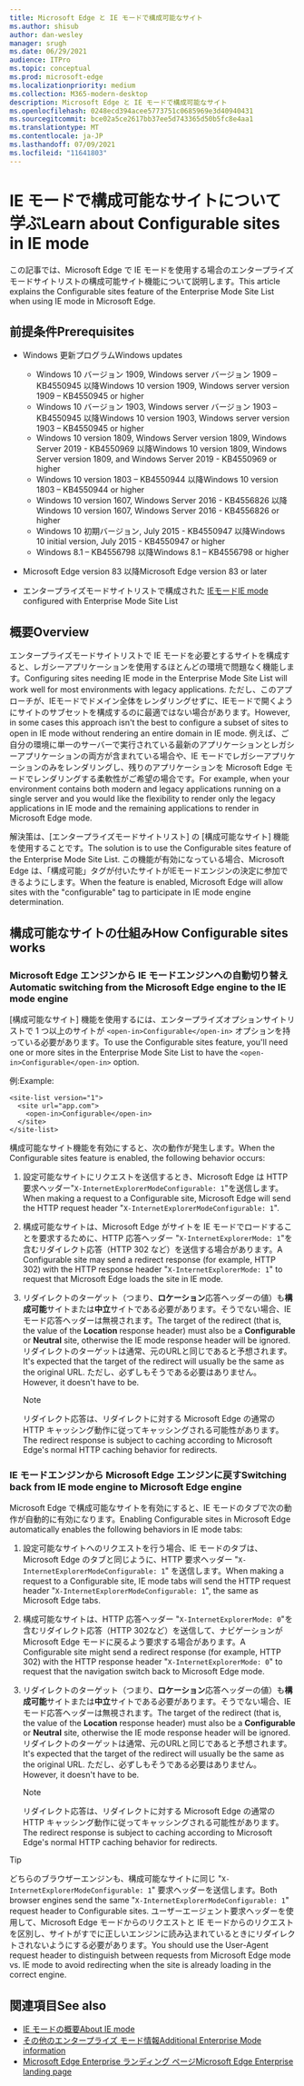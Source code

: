 ```yaml
---
title: Microsoft Edge と IE モードで構成可能なサイト
ms.author: shisub
author: dan-wesley
manager: srugh
ms.date: 06/29/2021
audience: ITPro
ms.topic: conceptual
ms.prod: microsoft-edge
ms.localizationpriority: medium
ms.collection: M365-modern-desktop
description: Microsoft Edge と IE モードで構成可能なサイト
ms.openlocfilehash: 0248ecd394acee5773751c0685969e3d40940431
ms.sourcegitcommit: bce02a5ce2617bb37ee5d743365d50b5fc8e4aa1
ms.translationtype: MT
ms.contentlocale: ja-JP
ms.lasthandoff: 07/09/2021
ms.locfileid: "11641803"
---
```

# <a name="learn-about-configurable-sites-in-ie-mode"></a><span data-ttu-id="ee6e6-103">IE モードで構成可能なサイトについて学ぶ</span><span class="sxs-lookup"><span data-stu-id="ee6e6-103">Learn about Configurable sites in IE mode</span></span>

<span data-ttu-id="ee6e6-104">この記事では、Microsoft Edge で IE モードを使用する場合のエンタープライズモードサイトリストの構成可能サイト機能について説明します。</span><span class="sxs-lookup"><span data-stu-id="ee6e6-104">This article explains the Configurable sites feature of the Enterprise Mode Site List when using IE mode in Microsoft Edge.</span></span>

## <a name="prerequisites"></a><span data-ttu-id="ee6e6-105">前提条件</span><span class="sxs-lookup"><span data-stu-id="ee6e6-105">Prerequisites</span></span>

- <span data-ttu-id="ee6e6-106">Windows 更新プログラム</span><span class="sxs-lookup"><span data-stu-id="ee6e6-106">Windows updates</span></span>

  - <span data-ttu-id="ee6e6-107">Windows 10 バージョン 1909, Windows server バージョン 1909 – KB4550945 以降</span><span class="sxs-lookup"><span data-stu-id="ee6e6-107">Windows 10 version 1909, Windows server version 1909 – KB4550945  or higher</span></span>
  - <span data-ttu-id="ee6e6-108">Windows 10 バージョン 1903, Windows server バージョン 1903 – KB4550945 以降</span><span class="sxs-lookup"><span data-stu-id="ee6e6-108">Windows 10 version 1903, Windows server version 1903 – KB4550945  or higher</span></span>
  - <span data-ttu-id="ee6e6-109">Windows 10 version 1809, Windows Server version 1809, Windows Server 2019 - KB4550969 以降</span><span class="sxs-lookup"><span data-stu-id="ee6e6-109">Windows 10 version 1809, Windows Server version 1809, and Windows Server 2019 - KB4550969 or higher</span></span>
  - <span data-ttu-id="ee6e6-110">Windows 10 version 1803 – KB4550944 以降</span><span class="sxs-lookup"><span data-stu-id="ee6e6-110">Windows 10 version 1803 – KB4550944 or higher</span></span>
  - <span data-ttu-id="ee6e6-111">Windows 10 version 1607, Windows Server 2016 - KB4556826 以降</span><span class="sxs-lookup"><span data-stu-id="ee6e6-111">Windows 10 version 1607, Windows Server 2016 - KB4556826 or higher</span></span>
  - <span data-ttu-id="ee6e6-112">Windows 10 初期バージョン, July 2015 - KB4550947 以降</span><span class="sxs-lookup"><span data-stu-id="ee6e6-112">Windows 10 initial version, July 2015 - KB4550947 or higher</span></span>
  - <span data-ttu-id="ee6e6-113">Windows 8.1 – KB4556798 以降</span><span class="sxs-lookup"><span data-stu-id="ee6e6-113">Windows 8.1 – KB4556798 or higher</span></span>

- <span data-ttu-id="ee6e6-114">Microsoft Edge version 83 以降</span><span class="sxs-lookup"><span data-stu-id="ee6e6-114">Microsoft Edge version 83 or later</span></span>
- <span data-ttu-id="ee6e6-115">エンタープライズモードサイトリストで構成された [IEモード](./edge-ie-mode.md)</span><span class="sxs-lookup"><span data-stu-id="ee6e6-115">[IE mode](./edge-ie-mode.md) configured with Enterprise Mode Site List</span></span>

## <a name="overview"></a><span data-ttu-id="ee6e6-116">概要</span><span class="sxs-lookup"><span data-stu-id="ee6e6-116">Overview</span></span>

<span data-ttu-id="ee6e6-117">エンタープライズモードサイトリストで IE モードを必要とするサイトを構成すると、レガシーアプリケーションを使用するほとんどの環境で問題なく機能します。</span><span class="sxs-lookup"><span data-stu-id="ee6e6-117">Configuring sites needing IE mode in the Enterprise Mode Site List will work well for most environments with legacy applications.</span></span> <span data-ttu-id="ee6e6-118">ただし、このアプローチが、IEモードでドメイン全体をレンダリングせずに、IEモードで開くようにサイトのサブセットを構成するのに最適ではない場合があります。</span><span class="sxs-lookup"><span data-stu-id="ee6e6-118">However, in some cases this approach isn't the best to configure a subset of sites to open in IE mode without rendering an entire domain in IE mode.</span></span> <span data-ttu-id="ee6e6-119">例えば、ご自分の環境に単一のサーバーで実行されている最新のアプリケーションとレガシーアプリケーションの両方が含まれている場合や、IE モードでレガシーアプリケーションのみをレンダリングし、残りのアプリケーションを Microsoft Edge モードでレンダリングする柔軟性がご希望の場合です。</span><span class="sxs-lookup"><span data-stu-id="ee6e6-119">For example, when your environment contains both modern and legacy applications running on a single server and you would like the flexibility to render only the legacy applications in IE mode and the remaining applications to render in Microsoft Edge mode.</span></span>

<span data-ttu-id="ee6e6-120">解決策は、[エンタープライズモードサイトリスト] の [構成可能なサイト] 機能を使用することです。</span><span class="sxs-lookup"><span data-stu-id="ee6e6-120">The solution is to use the Configurable sites feature of the Enterprise Mode Site List.</span></span> <span data-ttu-id="ee6e6-121">この機能が有効になっている場合、Microsoft Edge は、「構成可能」タグが付いたサイトがIEモードエンジンの決定に参加できるようにします。</span><span class="sxs-lookup"><span data-stu-id="ee6e6-121">When the feature is enabled, Microsoft Edge will allow sites with the "configurable" tag to participate in IE mode engine determination.</span></span>

## <a name="how-configurable-sites-works"></a><span data-ttu-id="ee6e6-122">構成可能なサイトの仕組み</span><span class="sxs-lookup"><span data-stu-id="ee6e6-122">How Configurable sites works</span></span>

### <a name="automatic-switching-from-the-microsoft-edge-engine-to-the-ie-mode-engine"></a><span data-ttu-id="ee6e6-123">Microsoft Edge エンジンから IE モードエンジンへの自動切り替え</span><span class="sxs-lookup"><span data-stu-id="ee6e6-123">Automatic switching from the Microsoft Edge engine to the IE mode engine</span></span>

<span data-ttu-id="ee6e6-124">[構成可能なサイト] 機能を使用するには、エンタープライズオプションサイトリストで 1 つ以上のサイトが `<open-in>Configurable</open-in>` オプションを持っている必要があります。</span><span class="sxs-lookup"><span data-stu-id="ee6e6-124">To use the Configurable sites feature, you'll need one or more sites in the Enterprise Mode Site List to have the `<open-in>Configurable</open-in>` option.</span></span>

<span data-ttu-id="ee6e6-125">例:</span><span class="sxs-lookup"><span data-stu-id="ee6e6-125">Example:</span></span>

```
<site-list version="1">
  <site url="app.com">
    <open-in>Configurable</open-in>
  </site>
</site-list>
```

<span data-ttu-id="ee6e6-126">構成可能なサイト機能を有効にすると、次の動作が発生します。</span><span class="sxs-lookup"><span data-stu-id="ee6e6-126">When the Configurable sites feature is enabled, the following behavior occurs:</span></span>

1. <span data-ttu-id="ee6e6-127">設定可能なサイトにリクエストを送信するとき、Microsoft Edge は HTTP 要求ヘッダー"`X-InternetExplorerModeConfigurable: 1`"を送信します。</span><span class="sxs-lookup"><span data-stu-id="ee6e6-127">When making a request to a Configurable site, Microsoft Edge will send the HTTP request header "`X-InternetExplorerModeConfigurable: 1`".</span></span>
2. <span data-ttu-id="ee6e6-128">構成可能なサイトは、Microsoft Edge がサイトを IE モードでロードすることを要求するために、HTTP 応答ヘッダー "`X-InternetExplorerMode: 1`"を含むリダイレクト応答（HTTP 302 など）を送信する場合があります。</span><span class="sxs-lookup"><span data-stu-id="ee6e6-128">A Configurable site may send a redirect response (for example, HTTP 302) with the HTTP response header "`X-InternetExplorerMode: 1`" to request that Microsoft Edge loads the site in IE mode.</span></span>
3. <span data-ttu-id="ee6e6-129">リダイレクトのターゲット（つまり、**ロケーション**応答ヘッダーの値）も**構成可能**サイトまたは**中立**サイトである必要があります。そうでない場合、IEモード応答ヘッダーは無視されます。</span><span class="sxs-lookup"><span data-stu-id="ee6e6-129">The target of the redirect (that is, the value of the **Location** response header) must also be a **Configurable** or **Neutral** site, otherwise the IE mode response header will be ignored.</span></span> <span data-ttu-id="ee6e6-130">リダイレクトのターゲットは通常、元のURLと同じであると予想されます。</span><span class="sxs-lookup"><span data-stu-id="ee6e6-130">It's expected that the target of the redirect will usually be the same as the original URL.</span></span> <span data-ttu-id="ee6e6-131">ただし、必ずしもそうである必要はありません。</span><span class="sxs-lookup"><span data-stu-id="ee6e6-131">However, it doesn't have to be.</span></span>

   > [!NOTE]
   > <span data-ttu-id="ee6e6-132">リダイレクト応答は、リダイレクトに対する Microsoft Edge の通常の HTTP キャッシング動作に従ってキャッシングされる可能性があります。</span><span class="sxs-lookup"><span data-stu-id="ee6e6-132">The redirect response is subject to caching according to Microsoft Edge's normal HTTP caching behavior for redirects.</span></span>

### <a name="switching-back-from-ie-mode-engine-to-microsoft-edge-engine"></a><span data-ttu-id="ee6e6-133">IE モードエンジンから Microsoft Edge エンジンに戻す</span><span class="sxs-lookup"><span data-stu-id="ee6e6-133">Switching back from IE mode engine to Microsoft Edge engine</span></span>

<span data-ttu-id="ee6e6-134">Microsoft Edge で構成可能なサイトを有効にすると、IE モードのタブで次の動作が自動的に有効になります。</span><span class="sxs-lookup"><span data-stu-id="ee6e6-134">Enabling Configurable sites in Microsoft Edge automatically enables the following behaviors in IE mode tabs:</span></span>

1. <span data-ttu-id="ee6e6-135">設定可能なサイトへのリクエストを行う場合、IE モードのタブは、Microsoft Edge のタブと同じように、HTTP 要求ヘッダー "`X-InternetExplorerModeConfigurable: 1`" を送信します。</span><span class="sxs-lookup"><span data-stu-id="ee6e6-135">When making a request to a Configurable site, IE mode tabs will send the HTTP request header "`X-InternetExplorerModeConfigurable: 1`", the same as Microsoft Edge tabs.</span></span>
2. <span data-ttu-id="ee6e6-136">構成可能なサイトは、HTTP 応答ヘッダー "`X-InternetExplorerMode: 0`"を含むリダイレクト応答（HTTP 302など）を送信して、ナビゲーションが Microsoft Edge モードに戻るよう要求する場合があります。</span><span class="sxs-lookup"><span data-stu-id="ee6e6-136">A Configurable site might send a redirect response (for example, HTTP 302) with the HTTP response header "`X-InternetExplorerMode: 0`" to request that the navigation switch back to Microsoft Edge mode.</span></span>
3. <span data-ttu-id="ee6e6-137">リダイレクトのターゲット（つまり、**ロケーション**応答ヘッダーの値）も**構成可能**サイトまたは**中立**サイトである必要があります。そうでない場合、IEモード応答ヘッダーは無視されます。</span><span class="sxs-lookup"><span data-stu-id="ee6e6-137">The target of the redirect (that is, the value of the **Location** response header) must also be a **Configurable** or **Neutral** site, otherwise the IE mode response header will be ignored.</span></span> <span data-ttu-id="ee6e6-138">リダイレクトのターゲットは通常、元のURLと同じであると予想されます。</span><span class="sxs-lookup"><span data-stu-id="ee6e6-138">It's expected that the target of the redirect will usually be the same as the original URL.</span></span> <span data-ttu-id="ee6e6-139">ただし、必ずしもそうである必要はありません。</span><span class="sxs-lookup"><span data-stu-id="ee6e6-139">However, it doesn't have to be.</span></span>

   > [!NOTE]
   > <span data-ttu-id="ee6e6-140">リダイレクト応答は、リダイレクトに対する Microsoft Edge の通常の HTTP キャッシング動作に従ってキャッシングされる可能性があります。</span><span class="sxs-lookup"><span data-stu-id="ee6e6-140">The redirect response is subject to caching according to Microsoft Edge's normal HTTP caching behavior for redirects.</span></span>

> [!TIP]
> <span data-ttu-id="ee6e6-141">どちらのブラウザーエンジンも、構成可能なサイトに同じ "`X-InternetExplorerModeConfigurable: 1`" 要求ヘッダーを送信します。</span><span class="sxs-lookup"><span data-stu-id="ee6e6-141">Both browser engines send the same "`X-InternetExplorerModeConfigurable: 1`" request header to Configurable sites.</span></span> <span data-ttu-id="ee6e6-142">ユーザーエージェント要求ヘッダーを使用して、Microsoft Edge モードからのリクエストと IE モードからのリクエストを区別し、サイトがすでに正しいエンジンに読み込まれているときにリダイレクトされないようにする必要があります。</span><span class="sxs-lookup"><span data-stu-id="ee6e6-142">You should use the User-Agent request header to distinguish between requests from Microsoft Edge mode vs. IE mode to avoid redirecting when the site is already loading in the correct engine.</span></span>

## <a name="see-also"></a><span data-ttu-id="ee6e6-143">関連項目</span><span class="sxs-lookup"><span data-stu-id="ee6e6-143">See also</span></span>

- [<span data-ttu-id="ee6e6-144">IE モードの概要</span><span class="sxs-lookup"><span data-stu-id="ee6e6-144">About IE mode</span></span>](./edge-ie-mode.md)
- [<span data-ttu-id="ee6e6-145">その他のエンタープライズ モード情報</span><span class="sxs-lookup"><span data-stu-id="ee6e6-145">Additional Enterprise Mode information</span></span>](/internet-explorer/ie11-deploy-guide/enterprise-mode-overview-for-ie11)
- [<span data-ttu-id="ee6e6-146">Microsoft Edge Enterprise ランディング ページ</span><span class="sxs-lookup"><span data-stu-id="ee6e6-146">Microsoft Edge Enterprise landing page</span></span>](https://aka.ms/EdgeEnterprise)